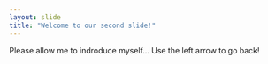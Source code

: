 ```yaml
---
layout: slide
title: "Welcome to our second slide!"
---
```

Please allow me to indroduce myself...
Use the left arrow to go back!

